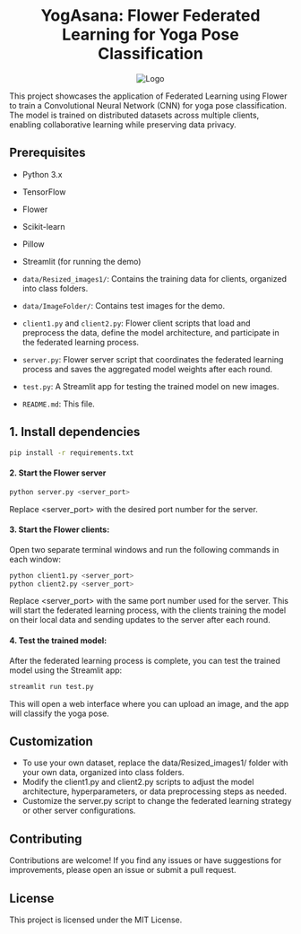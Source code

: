 
<h1 align="center">YogAsana: Flower Federated Learning for Yoga Pose Classification</h1>
<p align="center">
  <img src="https://github.com/Manoj-2702/Yoga-Pose-Estimation-by-Flower-Federated-Learning/assets/103581128/73bfd72c-120f-41fc-97e3-d277b4afcd4d" alt="Logo" />
</p>

This project showcases the application of Federated Learning using Flower to train a Convolutional Neural Network (CNN) for yoga pose classification. The model is trained on distributed datasets across multiple clients, enabling collaborative learning while preserving data privacy.

## Prerequisites

- Python 3.x
- TensorFlow
- Flower
- Scikit-learn
- Pillow
- Streamlit (for running the demo)

- `data/Resized_images1/`: Contains the training data for clients, organized into class folders.
- `data/ImageFolder/`: Contains test images for the demo.
- `client1.py` and `client2.py`: Flower client scripts that load and preprocess the data, define the model architecture, and participate in the federated learning process.
- `server.py`: Flower server script that coordinates the federated learning process and saves the aggregated model weights after each round.
- `test.py`: A Streamlit app for testing the trained model on new images.
- `README.md`: This file.


## 1. Install dependencies

```bash
pip install -r requirements.txt
```

#### 2. Start the Flower server

```bash
python server.py <server_port>
```
Replace <server_port> with the desired port number for the server.

#### 3. Start the Flower clients: 
Open two separate terminal windows and run the following commands in each window:

```bash
python client1.py <server_port>
python client2.py <server_port>
```
Replace <server_port> with the same port number used for the server. This will start the federated learning process, with the clients training the model on their local data and sending updates to the server after each round.

#### 4. Test the trained model: 
After the federated learning process is complete, you can test the trained model using the Streamlit app:

```bash
streamlit run test.py
```

This will open a web interface where you can upload an image, and the app will classify the yoga pose.


## Customization
- To use your own dataset, replace the data/Resized_images1/ folder with your own data, organized into class folders.
- Modify the client1.py and client2.py scripts to adjust the model architecture, hyperparameters, or data preprocessing steps as needed.
- Customize the server.py script to change the federated learning strategy or other server configurations.

## Contributing
Contributions are welcome! If you find any issues or have suggestions for improvements, please open an issue or submit a pull request.

## License
This project is licensed under the MIT License.
